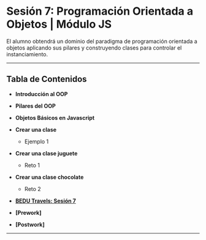 # Sesión 7: Programación Orientada a Objetos | Módulo JS

El alumno obtendrá un dominio del paradigma de programación orientada a objetos aplicando sus pilares y construyendo clases para controlar el instanciamiento. 


***

## Tabla de Contenidos
  
  - **Introducción al OOP**
  - **Pilares del OOP**
  - **Objetos Básicos en Javascript**
  
  
  - **Crear una clase**
    - Ejemplo 1
 
  - **Crear una clase juguete**
    - Reto 1
    
  - **Crear una clase chocolate**
    - Reto 2
    
    
  - **[BEDU Travels: Sesión 7](https://github.com/mikenieva/B1-Programacion-Con-Javascript-Expert/blob/master/BEDU-Travels.md#sesi%C3%B3n-7-programaci%C3%B3n-orientada-a-objetos)**
  
  - **[Prework]**
  - **[Postwork]**
  
***

